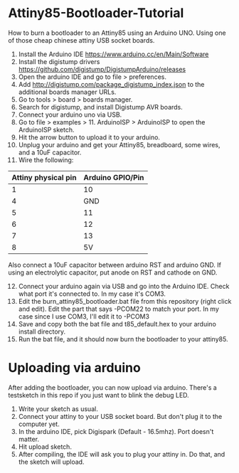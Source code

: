 # Attiny85-Bootloader-Tutorial
How to burn a bootloader to an Attiny85 using an Arduino UNO. Using one of those cheap chinese attiny USB socket boards.

1. Install the Arduino IDE https://www.arduino.cc/en/Main/Software
2. Install the digistump drivers https://github.com/digistump/DigistumpArduino/releases
3. Open the arduino IDE and go to file > preferences.
4. Add http://digistump.com/package_digistump_index.json to the additional boards manager URLs.
5. Go to tools > board > boards manager.
6. Search for digistump, and install Digistump AVR boards.
7. Connect your arduino uno via USB.
8. Go to file > examples > 11. ArduinoISP > ArduinoISP to open the ArduinoISP sketch.
9. Hit the arrow button to upload it to your arduino.
10. Unplug your arduino and get your Attiny85, breadboard, some wires, and a 10uF capacitor.
11. Wire the following:

| Attiny physical pin | Arduino GPIO/Pin |
| --- | --- |
| 1 | 10 |
| 4 | GND |
| 5 | 11 |
| 6 | 12 |
| 7 | 13 |
| 8 | 5V |

Also connect a 10uF capacitor between arduino RST and arduino GND. If using an electrolytic capacitor, put anode on RST and cathode on GND.

12. Connect your arduino again via USB and go into the Arduino IDE. Check what port it's connected to. In my case it's COM3.
13. Edit the burn_attiny85_bootloader.bat file from this repository (right click and edit). Edit the part that says -PCOM22 to match your port. In my case since I use COM3, I'll edit it to -PCOM3
14. Save and copy both the bat file and t85_default.hex to your arduino install directory.
15. Run the bat file, and it should now burn the bootloader to your attiny85.

# Uploading via arduino
After adding the bootloader, you can now upload via arduino. There's a testsketch in this repo if you just want to blink the debug LED.

1. Write your sketch as usual.
2. Connect your attiny to your USB socket board. But don't plug it to the computer yet.
3. In the arduino IDE, pick Digispark (Default - 16.5mhz). Port doesn't matter.
4. Hit upload sketch.
5. After compiling, the IDE will ask you to plug your attiny in. Do that, and the sketch will upload.
